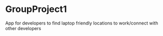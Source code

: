 # GroupProject1
App for developers to find laptop friendly locations to work/connect with other developers
